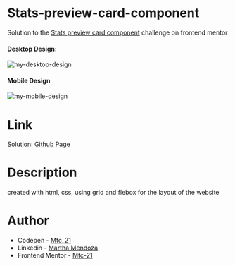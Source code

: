 # Stats-preview-card-component
Solution to the [Stats preview card component](https://www.frontendmentor.io/challenges/stats-preview-card-component-8JqbgoU62) challenge on frontend mentor
#### Desktop Design:
![my-desktop-design](https://user-images.githubusercontent.com/71796360/136992763-4ab00643-5ec5-43fa-a90c-384f378c5bee.PNG)
#### Mobile Design
![my-mobile-design](https://user-images.githubusercontent.com/71796360/136992751-4de3b1cb-aa77-4c77-967a-2a89cacd082d.PNG)

# Link
Solution: [Github Page](https://mtc-21.github.io/Order-summary-component/)
# Description
created with html, css, using grid and flebox for the layout of the website 
# Author
- Codepen - [Mtc_21](https://codepen.io/Mtc_21/)
- Linkedin - [Martha Mendoza](https://www.linkedin.com/in/martha-mendoza-398007207/)
- Frontend Mentor - [Mtc-21](https://www.frontendmentor.io/profile/Mtc-21)
